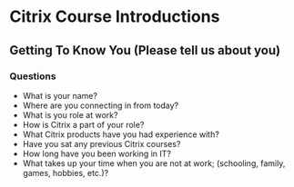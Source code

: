 # Citrix Course Introductions

## Getting To Know You (Please tell us about you)

### Questions 

- What is your name?
- Where are you connecting in from today?
- What is you role at work?
- How is Citrix a part of your role?
- What Citrix products have you had experience with?
- Have you sat any previous Citrix courses?
- How long have you been working in IT?
- What takes up your time when you are not at work; (schooling, family, games, hobbies, etc.)?

